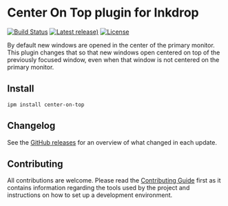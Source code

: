 # Center On Top plugin for Inkdrop

[![Build Status](https://dev.azure.com/jmerle/inkdrop-center-on-top/_apis/build/status/Build?branchName=master)](https://dev.azure.com/jmerle/inkdrop-center-on-top/_build/latest?definitionId=15&branchName=master)
[![Latest release)](https://img.shields.io/github/v/release/jmerle/inkdrop-center-on-top)](https://my.inkdrop.app/plugins/center-on-top)
[![License](https://img.shields.io/github/license/jmerle/inkdrop-center-on-top)](https://github.com/jmerle/inkdrop-center-on-top/blob/master/LICENSE)

By default new windows are opened in the center of the primary monitor. This plugin changes that so that new windows open centered on top of the previously focused window, even when that window is not centered on the primary monitor.

## Install

```
ipm install center-on-top
```

## Changelog

See the [GitHub releases](https://github.com/jmerle/inkdrop-center-on-top/releases) for an overview of what changed in each update.

## Contributing

All contributions are welcome. Please read the [Contributing Guide](https://github.com/jmerle/inkdrop-center-on-top/blob/master/CONTRIBUTING.md) first as it contains information regarding the tools used by the project and instructions on how to set up a development environment.
